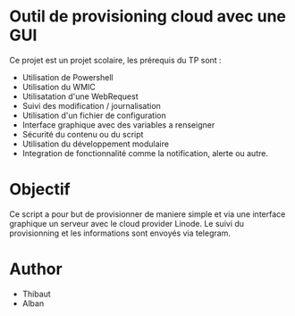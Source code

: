 
# Outil de provisioning cloud avec une GUI 


Ce projet est un projet scolaire, les prérequis du TP sont :
- Utilisation de Powershell
- Utilisation du WMIC
- Utilisatation d'une WebRequest
- Suivi des modification / journalisation
- Utilisation d'un fichier de configuration
- Interface graphique avec des variables a renseigner
- Sécurité du contenu ou du script 
- Utilisation du développement modulaire
- Integration de fonctionnalité comme la notification, alerte ou autre.

# Objectif

Ce script a pour but de provisionner de maniere simple et via une interface graphique un serveur avec le cloud provider Linode. Le suivi du provisionning et les informations sont envoyés via telegram.

# Author
- Thibaut 
- Alban 


